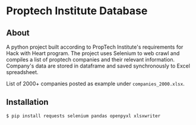 # Proptech Institute Database


## About
A python project built according to PropTech Institute's requirements for Hack with Heart program. The project uses Selenium to web crawl and compiles a list of proptech companies and their relevant information. Company's data are stored in dataframe and saved synchronously to Excel spreadsheet.

List of 2000+ companies posted as example under ```companies_2000.xlsx```. 


## Installation

```
$ pip install requests selenium pandas openpyxl xlsxwriter
```
